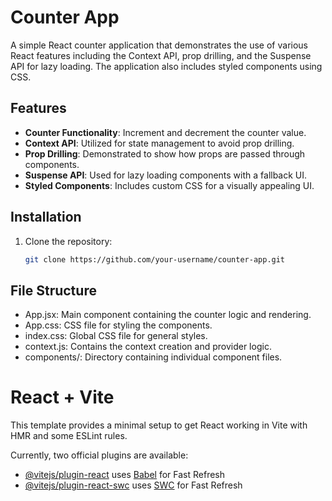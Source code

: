 # Counter App

A simple React counter application that demonstrates the use of various React features including the Context API, prop drilling, and the Suspense API for lazy loading. The application also includes styled components using CSS.

## Features

- **Counter Functionality**: Increment and decrement the counter value.
- **Context API**: Utilized for state management to avoid prop drilling.
- **Prop Drilling**: Demonstrated to show how props are passed through components.
- **Suspense API**: Used for lazy loading components with a fallback UI.
- **Styled Components**: Includes custom CSS for a visually appealing UI.

## Installation

1. Clone the repository:
   ```bash
   git clone https://github.com/your-username/counter-app.git

## File Structure
- App.jsx: Main component containing the counter logic and rendering.
- App.css: CSS file for styling the components.
- index.css: Global CSS file for general styles.
- context.js: Contains the context creation and provider logic.
- components/: Directory containing individual component files.



# React + Vite

This template provides a minimal setup to get React working in Vite with HMR and some ESLint rules.

Currently, two official plugins are available:

- [@vitejs/plugin-react](https://github.com/vitejs/vite-plugin-react/blob/main/packages/plugin-react/README.md) uses [Babel](https://babeljs.io/) for Fast Refresh
- [@vitejs/plugin-react-swc](https://github.com/vitejs/vite-plugin-react-swc) uses [SWC](https://swc.rs/) for Fast Refresh
